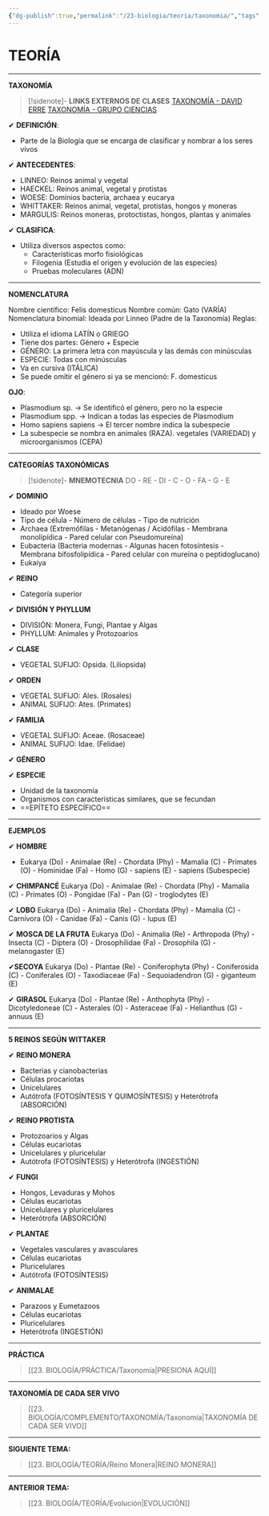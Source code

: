 ```yaml
---
{"dg-publish":true,"permalink":"/23-biologia/teoria/taxonomia/","tags":["Biología","Teoría"]}
---
```


# TEORÍA
---
**TAXONOMÍA**

>[!sidenote]- **LINKS EXTERNOS DE CLASES** 
>[TAXONOMÍA - DAVID ERRE](https://www.youtube.com/live/kOq-U7lP5j4?si=IifKBcL3kIfqc8Ym) 
>[TAXONOMÍA - GRUPO CIENCIAS](https://www.youtube.com/watch?v=llMTW1IakUU) 

✔ **DEFINICIÓN**:
- Parte de la Biología que se encarga de clasificar y nombrar a los seres vivos

✔ **ANTECEDENTES**:
- LINNEO: Reinos animal y vegetal
- HAECKEL: Reinos animal, vegetal y protistas
- WOESE: Dominios bacteria, archaea y eucarya
- WHITTAKER: Reinos animal, vegetal, protistas, hongos y moneras
- MARGULIS: Reinos moneras, protoctistas, hongos, plantas y animales

✔ **CLASIFICA**:
- Utiliza diversos aspectos como:
	- Características morfo fisiológicas
	- Filogenia (Estudia el origen y evolución de las especies)
	- Pruebas moleculares (ADN)

---
**NOMENCLATURA**

Nombre científico: Felis domesticus 
Nombre común: Gato (VARÍA)
Nomenclatura binomial: Ideada por Linneo (Padre de la Taxonomía)
Reglas:
- Utiliza el idioma LATÍN o GRIEGO
- Tiene dos partes: Género + Especie
- GÉNERO: La primera letra con mayúscula y las demás con minúsculas
- ESPECIE: Todas con minúsculas
- Va en cursiva (ITÁLICA)
- Se puede omitir el género si ya se mencionó: F. domesticus

**OJO**:
- Plasmodium sp. → Se identificó el género, pero no la especie
- Plasmodium spp. → Indican a todas las especies de Plasmodium
- Homo sapiens sapiens → El tercer nombre indica la subespecie
- La subespecie se nombra en animales (RAZA). vegetales (VARIEDAD) y microorganismos (CEPA)

---
**CATEGORÍAS TAXONÓMICAS**

>[!sidenote]- **MNEMOTECNIA**
DO - RE - DI - C - O - FA - G - E

✔ **DOMINIO**
- Ideado por Woese
- Tipo de célula - Número de células - Tipo de nutrición
- Archaea (Extremófilas - Metanógenas / Acidófilas - Membrana monolipídica - Pared celular con Pseudomureína)
- Eubacteria (Bacteria modernas - Algunas hacen fotosíntesis - Membrana bifosfolipídica - Pared celular con mureína o peptidoglucano)
- Eukaiya

✔ **REINO**
- Categoría superior

✔ **DIVISIÓN Y PHYLLUM**
- DIVISIÓN: Monera, Fungi, Plantae y Algas
- PHYLLUM: Animales y Protozoarios

✔ **CLASE**
- VEGETAL SUFIJO: Opsida. (Liliopsida)

✔ **ORDEN**
- VEGETAL SUFIJO: Ales. (Rosales)
- ANIMAL SUFIJO: Ates. (Primates)

✔ **FAMILIA**
- VEGETAL SUFIJO: Aceae. (Rosaceae)
- ANIMAL SUFIJO: Idae. (Felidae)

✔ **GÉNERO**

✔ **ESPECIE**
- Unidad de la taxonomía
- Organismos con características similares, que se fecundan
- ==EPÍTETO ESPECÍFICO==

---
**EJEMPLOS**

✔ **HOMBRE**
- Eukarya (Do) - Animalae (Re) - Chordata (Phy) - Mamalia (C) - Primates (O) - Hominidae (Fa) - Homo (G) - sapiens (E) - sapiens (Subespecie)

✔ **CHIMPANCÉ**
Eukarya (Do) - Animalae (Re) - Chordata (Phy) - Mamalia (C) - Primates (O) - Pongidae (Fa) - Pan (G) - troglodytes (E)

✔ **LOBO**
Eukarya (Do) - Animalia (Re) - Chordata (Phy) - Mamalia (C) - Carnívora (O) - Canidae (Fa) - Canis (G) - lupus (E)

✔ **MOSCA DE LA FRUTA**
Eukarya (Do) - Animalia (Re) - Arthropoda (Phy) -  Insecta (C) - Díptera (O) - Drosophilidae (Fa) - Drosophila (G) - melanogaster (E) 

✔**SECOYA**
Eukarya (Do) - Plantae (Re) - Coniferophyta (Phy) - Coniferosida (C) - Coniferales (O) - Taxodiaceae (Fa) - Sequoiadendron (G) - giganteum (E) 

✔ **GIRASOL**
Eukarya (Do) - Plantae (Re) - Anthophyta (Phy) - Dicotyledoneae (C) - Asterales (O) - Asteraceae (Fa) - Helianthus (G) - annuus (E) 

---
**5 REINOS SEGÚN WITTAKER**

✔ **REINO MONERA**
- Bacterias y cianobacterias
- Células procariotas
- Unicelulares
- Autótrofa (FOTOSÍNTESIS Y QUIMOSÍNTESIS) y Heterótrofa (ABSORCIÓN)

✔ **REINO PROTISTA**
- Protozoarios y Algas
- Células eucariotas
- Unicelulares y pluricelular
- Autótrofa (FOTOSÍNTESIS) y Heterótrofa (INGESTIÓN)

✔ **FUNGI**
- Hongos, Levaduras y Mohos
- Células eucariotas
- Unicelulares y pluricelulares
- Heterótrofa (ABSORCIÓN)

✔ **PLANTAE**
- Vegetales vasculares y avasculares
- Células eucariotas
- Pluricelulares
- Autótrofa (FOTOSÍNTESIS)

✔ **ANIMALAE**
- Parazoos y Eumetazoos
- Células eucariotas
- Pluricelulares 
- Heterótrofa (INGESTIÓN)

---
**PRÁCTICA**
>[[23. BIOLOGÍA/PRÁCTICA/Taxonomía\|PRESIONA AQUÍ]]

---
**TAXONOMÍA DE CADA SER VIVO** 
>[[23. BIOLOGÍA/COMPLEMENTO/TAXONOMÍA/Taxonomía\|TAXONOMÍA DE CADA SER VIVO]]

---
**SIGUIENTE TEMA:** 
>[[23. BIOLOGÍA/TEORÍA/Reino Monera\|REINO MONERA]]

---
**ANTERIOR TEMA:** 
>[[23. BIOLOGÍA/TEORÍA/Evolución\|EVOLUCIÓN]]

